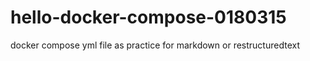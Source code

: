 # hello-docker-compose-0180315
docker compose yml file as practice for markdown or restructuredtext
